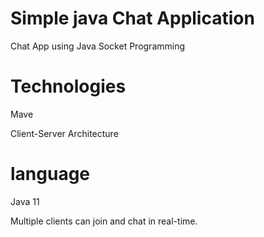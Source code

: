 # Simple java Chat Application 
Chat App using Java Socket Programming

# Technologies

Mave

Client-Server Architecture

# language
Java 11


Multiple clients can join and chat in real-time.
